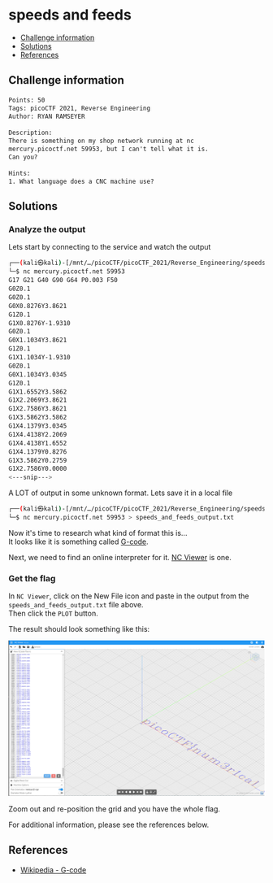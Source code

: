 # speeds and feeds

- [Challenge information](#challenge-information)
- [Solutions](#solutions)
- [References](#references)

## Challenge information
```
Points: 50
Tags: picoCTF 2021, Reverse Engineering
Author: RYAN RAMSEYER

Description:
There is something on my shop network running at nc mercury.picoctf.net 59953, but I can't tell what it is. 
Can you?

Hints:
1. What language does a CNC machine use?
```

## Solutions

### Analyze the output

Lets start by connecting to the service and watch the output
```bash
┌──(kali㉿kali)-[/mnt/…/picoCTF/picoCTF_2021/Reverse_Engineering/speeds_and_feeds]
└─$ nc mercury.picoctf.net 59953
G17 G21 G40 G90 G64 P0.003 F50
G0Z0.1
G0Z0.1
G0X0.8276Y3.8621
G1Z0.1
G1X0.8276Y-1.9310
G0Z0.1
G0X1.1034Y3.8621
G1Z0.1
G1X1.1034Y-1.9310
G0Z0.1
G0X1.1034Y3.0345
G1Z0.1
G1X1.6552Y3.5862
G1X2.2069Y3.8621
G1X2.7586Y3.8621
G1X3.5862Y3.5862
G1X4.1379Y3.0345
G1X4.4138Y2.2069
G1X4.4138Y1.6552
G1X4.1379Y0.8276
G1X3.5862Y0.2759
G1X2.7586Y0.0000
<---snip--->
```

A LOT of output in some unknown format. Lets save it in a local file
```bash
┌──(kali㉿kali)-[/mnt/…/picoCTF/picoCTF_2021/Reverse_Engineering/speeds_and_feeds]
└─$ nc mercury.picoctf.net 59953 > speeds_and_feeds_output.txt
```

Now it's time to research what kind of format this is...  
It looks like it is something called [G-code](https://en.wikipedia.org/wiki/G-code).

Next, we need to find an online interpreter for it. [NC Viewer](https://ncviewer.com/) is one.

### Get the flag

In `NC Viewer`, click on the New File icon and paste in the output from the `speeds_and_feeds_output.txt` file above.  
Then click the `PLOT` button.

The result should look something like this:

<img src="The_flag_in_NC_Viewer.png" alt="Part of the flag in NC Viewer" style="width:700px;"/>

Zoom out and re-position the grid and you have the whole flag.

For additional information, please see the references below.

## References

- [Wikipedia - G-code](https://en.wikipedia.org/wiki/G-code)
